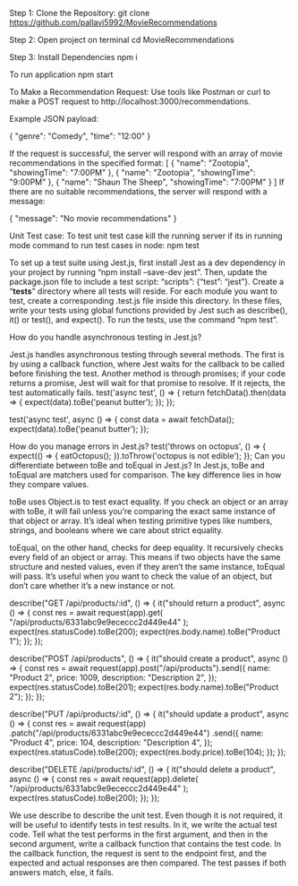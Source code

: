 
Step 1: Clone the Repository:
git clone https://github.com/pallavi5992/MovieRecommendations

Step 2: Open project on terminal
cd MovieRecommendations

Step 3: Install Dependencies
npm i

To run application 
npm start

To Make a Recommendation Request:
Use tools like Postman or curl to make a POST request to http://localhost:3000/recommendations.

Example JSON payload:

{
  "genre": "Comedy",
  "time": "12:00"
}

If the request is successful, the server will respond with an array of movie
recommendations in the specified format:
[
    {
        "name": "Zootopia",
        "showingTime": "7:00PM"
    },
    {
        "name": "Zootopia",
        "showingTime": "9:00PM"
    },
    {
        "name": "Shaun The Sheep",
        "showingTime": "7:00PM"
    }
]
If there are no suitable recommendations, the server will respond with a message:

{
  "message": "No movie recommendations"
}

Unit Test case:
To test unit test case kill the running server if its in running mode
command to run test cases in node:
npm test





To set up a test suite using Jest.js, first install Jest as a dev dependency in your project by running “npm install –save-dev jest”. Then, update the package.json file to include a test script: “scripts”: {“test”: “jest”}. Create a “__tests__” directory where all tests will reside. For each module you want to test, create a corresponding .test.js file inside this directory. In these files, write your tests using global functions provided by Jest such as describe(), it() or test(), and expect(). To run the tests, use the command “npm test”.

How do you handle asynchronous testing in Jest.js?

Jest.js handles asynchronous testing through several methods. The first is by using a callback function, where Jest waits for the callback to be called before finishing the test. Another method is through promises; if your code returns a promise, Jest will wait for that promise to resolve. If it rejects, the test automatically fails.
test('async test', () => {
  return fetchData().then(data => {
    expect(data).toBe('peanut butter');
  });
});

test('async test', async () => {
  const data = await fetchData();
  expect(data).toBe('peanut butter');
});

How do you manage errors in Jest.js?
test('throws on octopus', () => {
  expect(() => {
    eatOctopus();
  }).toThrow('octopus is not edible');
});
Can you differentiate between toBe and toEqual in Jest.js?
In Jest.js, toBe and toEqual are matchers used for comparison. The key difference lies in how they compare values.

toBe uses Object.is to test exact equality. If you check an object or an array with toBe, it will fail unless you’re comparing the exact same instance of that object or array. It’s ideal when testing primitive types like numbers, strings, and booleans where we care about strict equality.

toEqual, on the other hand, checks for deep equality. It recursively checks every field of an object or array. This means if two objects have the same structure and nested values, even if they aren’t the same instance, toEqual will pass. It’s useful when you want to check the value of an object, but don’t care whether it’s a new instance or not.


describe("GET /api/products/:id", () => {
  it("should return a product", async () => {
    const res = await request(app).get(
      "/api/products/6331abc9e9ececcc2d449e44"
    );
    expect(res.statusCode).toBe(200);
    expect(res.body.name).toBe("Product 1");
  });
});

describe("POST /api/products", () => {
  it("should create a product", async () => {
    const res = await request(app).post("/api/products").send({
      name: "Product 2",
      price: 1009,
      description: "Description 2",
    });
    expect(res.statusCode).toBe(201);
    expect(res.body.name).toBe("Product 2");
  });
});

describe("PUT /api/products/:id", () => {
  it("should update a product", async () => {
    const res = await request(app)
      .patch("/api/products/6331abc9e9ececcc2d449e44")
      .send({
        name: "Product 4",
        price: 104,
        description: "Description 4",
      });
    expect(res.statusCode).toBe(200);
    expect(res.body.price).toBe(104);
  });
});

describe("DELETE /api/products/:id", () => {
  it("should delete a product", async () => {
    const res = await request(app).delete(
      "/api/products/6331abc9e9ececcc2d449e44"
    );
    expect(res.statusCode).toBe(200);
  });
});

We use describe to describe the unit test. Even though it is not required, it will be useful to identify tests in test results.
In it, we write the actual test code. Tell what the test performs in the first argument, and then in the second argument, write a callback function that contains the test code.
In the callback function, the request is sent to the endpoint first, and the expected and actual responses are then compared. The test passes if both answers match, else, it fails. 
